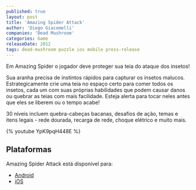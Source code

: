 ```yaml
---
published: true
layout: post
title: 'Amazing Spider Attack'
author: 'Diego Giacomelli'
companies: 'Dead Mushroom'
categories: Game
releaseDate: 2012
tags: dead-mushroom puzzle ios mobile press-release
---
```

Em Amazing Spider o jogador deve proteger sua teia do ataque dos insetos! 

Sua aranha precisa de instintos rápidos para capturar os insetos malucos. Estrategicamente crie uma teia no espaço certo para comer todos os insetos, cada um com suas próprias habilidades que podem causar danos ou quebrar as teias com mais facilidade. Esteja alerta para tocar neles antes que eles se liberem ou o tempo acabe!

30 níveis incluem quebra-cabeças bacanas, desafios de ação, temas e itens legais - rede dourada, recarga de rede, choque elétrico e muito mais.

{% youtube YpK9pqH448E %}

## Plataformas
Amazing Spider Attack está disponível para:

* [Android](https://play.google.com/store/apps/details?id=com.deadmushroom.amazingspiderattack&hl=pt-br)
* [iOS](https://itunes.apple.com/br/app/amazing-spider-attack-free-game/id546474843?mt=8)